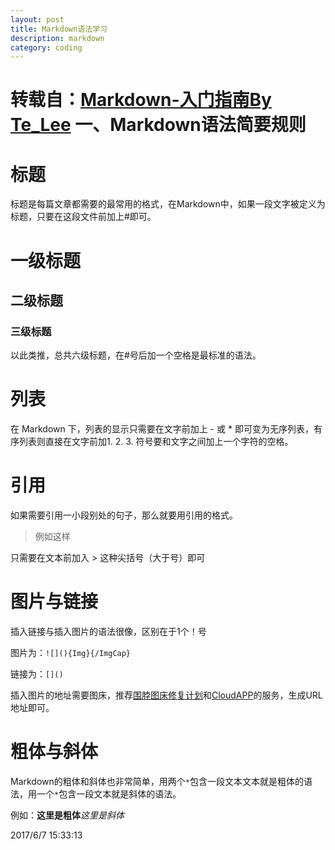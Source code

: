 ```yaml
---
layout: post
title: Markdown语法学习
description: markdown
category: coding
---
```


转载自：[Markdown-入门指南By Te_Lee](http://www.jianshu.com/p/1e402922ee32/)
一、Markdown语法简要规则
===================

# 标题
标题是每篇文章都需要的最常用的格式，在Markdown中，如果一段文字被定义为标题，只要在这段文件前加上#即可。

# 一级标题
## 二级标题
### 三级标题

以此类推，总共六级标题，在#号后加一个空格是最标准的语法。

# 列表
在 Markdown 下，列表的显示只需要在文字前加上 - 或 * 即可变为无序列表，有序列表则直接在文字前加1. 2. 3. 符号要和文字之间加上一个字符的空格。

# 引用
如果需要引用一小段别处的句子，那么就要用引用的格式。

>例如这样

只需要在文本前加入 > 这种尖括号（大于号）即可

# 图片与链接
插入链接与插入图片的语法很像，区别在于1个！号

图片为：`![](){Img}{/ImgCap}`

链接为：`[]()`

插入图片的地址需要图床，推荐[围脖图床修复计划](http://weibotuchuang.sinaapp.com/)和[CloudAPP](http://www.getcloudapp.com/)的服务，生成URL地址即可。

# 粗体与斜体
Markdown的粗体和斜体也非常简单，用两个`*`包含一段文本文本就是粗体的语法，用一个`*`包含一段文本就是斜体的语法。

例如：**这里是粗体***这里是斜体*

2017/6/7 15:33:13 